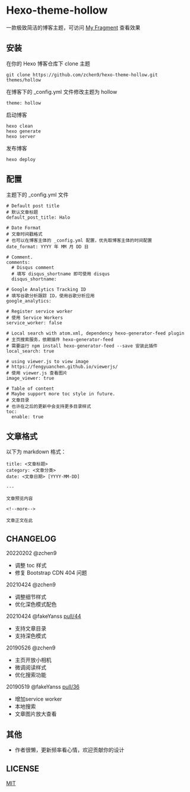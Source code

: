 # Hexo-theme-hollow

一款极致简洁的博客主题，可访问 [My Fragment](https://www.chen9.info/fragment/) 查看效果

## 安装

在你的 Hexo 博客仓库下 clone 主题
```
git clone https://github.com/zchen9/hexo-theme-hollow.git themes/hollow
```
在博客下的 _config.yml 文件修改主题为 hollow
```
theme: hollow
```
启动博客
```
hexo clean
hexo generate
hexo server
```
发布博客
```
hexo deploy
```
## 配置

主题下的 _config.yml 文件
```
# Default post title
# 默认文章标题
default_post_title: Halo

# Date Format
# 文章时间戳格式
# 也可以在博客主体的 _config.yml 配置，优先取博客主体的时间配置
date_format: YYYY 年 MM 月 DD 日

# Comment.
comments:
  # Disqus comment
  # 填写 disqus_shortname 即可使用 disqus
  disqus_shortname:

# Google Analytics Tracking ID
# 填写谷歌分析跟踪 ID，使用谷歌分析应用
google_analytics:

# Register service worker
# 使用 Service Workers
service_worker: false

# Local search with atom.xml, dependency hexo-generator-feed plugin
# 主页搜索服务，依赖插件 hexo-generator-feed
# 需要运行 npm install hexo-generator-feed --save 安装此插件
local_search: true

# using viewer.js to view image
# https://fengyuanchen.github.io/viewerjs/
# 使用 viewer.js 查看图片
image_viewer: true

# Table of content
# Maybe support more toc style in future.
# 文章目录
# 也许在之后的更新中会支持更多目录样式
toc:
  enable: true
```

## 文章格式

以下为 markdown 格式：

```
title: <文章标题>
category: <文章分类>
date: <文章日期> [YYYY-MM-DD]

---

文章预览内容

<!--more-->

文章正文在此

```

## CHANGELOG

20220202 @zchen9
- 调整 toc 样式
- 修复 Bootstrap CDN 404 问题

20210424 @zchen9
- 调整细节样式
- 优化深色模式配色

20210424 @fakeYanss [pull/44](https://github.com/zchen9/hexo-theme-hollow/pull/44)
- 支持文章目录
- 支持深色模式

20190526 @zchen9
- 主页开放小相机
- 微调阅读样式
- 优化搜索功能

20190519 @fakeYanss [pull/36](https://github.com/zchen9/hexo-theme-hollow/pull/36)
- 增加service worker
- 本地搜索
- 文章图片放大查看

## 其他

- 作者很懒，更新频率看心情，欢迎贡献你的设计

## LICENSE

[MIT](https://github.com/zchen9/hexo-theme-hollow/blob/master/LICENSE)

